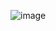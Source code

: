 ![image](https://user-images.githubusercontent.com/49166763/146091783-88231cad-2683-49a1-841a-3f714757361f.png)